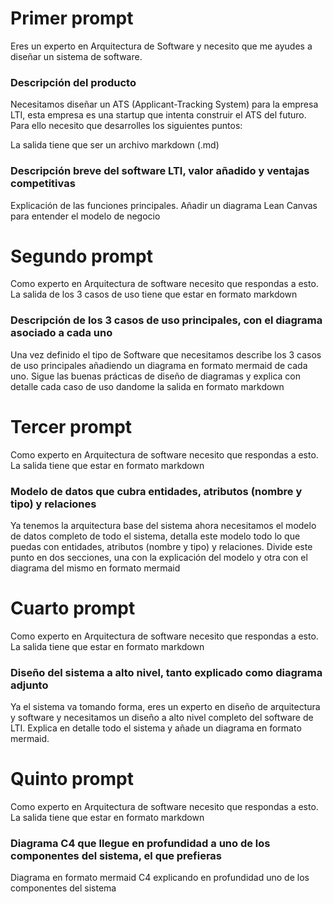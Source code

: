 # Primer prompt

Eres un experto en Arquitectura de Software y necesito que me ayudes a diseñar un sistema de software.

### Descripción del producto
Necesitamos diseñar un ATS (Applicant-Tracking System) para la empresa LTI, esta empresa es una startup que intenta construir el ATS del futuro. Para ello necesito que desarrolles los siguientes puntos:

La salida tiene que ser un archivo markdown (.md)

### Descripción breve del software LTI, valor añadido y ventajas competitivas

Explicación de las funciones principales. Añadir un diagrama Lean Canvas para entender el modelo de negocio

# Segundo prompt
Como experto en Arquitectura de software necesito que respondas a esto. La salida de los 3 casos de uso tiene que estar en formato markdown

### Descripción de los 3 casos de uso principales, con el diagrama asociado a cada uno

Una vez definido el tipo de Software que necesitamos describe los 3 casos de uso principales añadiendo un diagrama en formato mermaid de cada uno. Sigue las buenas prácticas de diseño de diagramas y explica con detalle cada caso de uso dandome la salida en formato markdown

# Tercer prompt
Como experto en Arquitectura de software necesito que respondas a esto. La salida tiene que estar en formato markdown

### Modelo de datos que cubra entidades, atributos (nombre y tipo) y relaciones

Ya tenemos la arquitectura base del sistema ahora necesitamos el modelo de datos completo de todo el sistema, detalla este modelo todo lo que puedas con entidades, atributos (nombre y tipo) y relaciones. Divide este punto en dos secciones, una con la explicación del modelo y otra con el diagrama del mismo en formato mermaid

# Cuarto prompt
Como experto en Arquitectura de software necesito que respondas a esto. La salida tiene que estar en formato markdown

### Diseño del sistema a alto nivel, tanto explicado como diagrama adjunto

Ya el sistema va tomando forma, eres un experto en diseño de arquitectura y software y necesitamos un diseño a alto nivel completo del software de LTI. Explica en detalle todo el sistema y añade un diagrama en formato mermaid.

# Quinto prompt
Como experto en Arquitectura de software necesito que respondas a esto. La salida tiene que estar en formato markdown

### Diagrama C4 que llegue en profundidad a uno de los componentes del sistema, el que prefieras

Diagrama en formato mermaid C4 explicando en profundidad uno de los componentes del sistema


